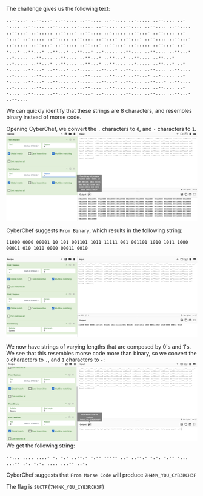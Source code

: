 The challenge gives us the following text:
```
..--...- ..--...- ..--.... ..--.... ..--.... ..-..... ..--.... ..--.... ..--.... ..--.... ..-..... ..--.... ..--.... ..--.... ..--.... ..--...- ..-..... ..--...- ..--.... ..-..... ..--...- ..--.... ..--...- ..-..... ..--.... ..--.... ..--...- ..--...- ..--.... ..--...- ..-..... ..--...- ..--.... ..--...- ..--...- ..-..... ..--...- ..--...- ..--...- ..--...- ..--...- ..-..... ..--.... ..--.... ..--...- ..-..... ..--.... ..--.... ..--...- ..--...- ..--.... ..--...- ..-..... ..--...- ..--.... ..--...- ..--.... ..-..... ..--...- ..--.... ..--...- ..--...- ..-..... ..--...- ..--.... ..--.... ..--.... ..-..... ..--.... ..--.... ..--.... ..--...- ..--...- ..-..... ..--.... ..--...- ..--.... ..-..... ..--...- ..--.... ..--...- ..--.... ..-..... ..--.... ..--.... ..--.... ..--.... ..-..... ..--.... ..--.... ..--.... ..--...- ..--...- ..-..... ..--.... ..--.... ..--...- ..--....
```

We can quickly identify that these strings are 8 characters, and resembles binary instead of morse code.

Opening CyberChef, we convert the `.` characters to `0`, and `-` characters to `1`.
![1.png](./screenshots/1.png)

CyberChef suggests `From Binary`, which results in the following string:
```
11000 0000 00001 10 101 001101 1011 11111 001 001101 1010 1011 1000 00011 010 1010 0000 00011 0010
```
![2.png](./screenshots/2.png)

We now have strings of varying lengths that are composed by 0's and 1's. We see that this resembles morse code more than binary, so we convert the `0` characters to `.`, and `1` characters to `-`:
![3.png](./screenshots/3.png)
We get the following string:
```
--... .... ....- -. -.- ..--.- -.-- ----- ..- ..--.- -.-. -.-- -... ...-- .-. -.-. .... ...-- ..-.
```

CyberChef suggests that `From Morse Code` will produce `7H4NK_Y0U_CYB3RCH3F`

The flag is `SUCTF{7H4NK_Y0U_CYB3RCH3F}`